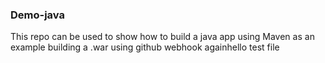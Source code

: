 ### Demo-java ###
This repo can be used to show how to build a java app using Maven as an example building a .war using github webhook againhello test file
